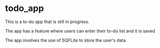 # todo_app

This is a to-do app that is still in progress.

The app has a feature where users can enter their to-do list and it is saved

The app involves the use of SQFLite to store the user's data.
